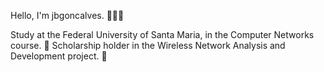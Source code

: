 Hello, I'm jbgoncalves. 🥷🥷🥷

Study at the Federal University of Santa Maria, in the Computer Networks course. 🌃
Scholarship holder in the Wireless Network Analysis and Development project. 🌃
<!---
jbgoncalves/jbgoncalves is a ✨ special ✨ repository because its `README.md` (this file) appears on your GitHub profile.
You can click the Preview link to take a look at your changes.
--->
